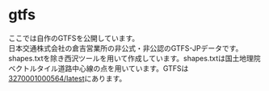 # gtfs
ここでは自作のGTFSを公開しています。  
日本交通株式会社の倉吉営業所の非公式・非公認のGTFS-JPデータです。shapes.txtを除き西沢ツールを用いて作成しています。shapes.txtは国土地理院ベクトルタイル道路中心線の点を用いています。GTFSは<a href="3270001000564/latest">3270001000564/latest</a>にあります。  
